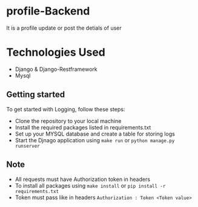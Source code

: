 # profile-Backend
It is a profile update or post the detials of user 

# Technologies Used
 - Django & Django-Restframework
 - Mysql


## Getting started
To get started with Logging, follow these steps:

- Clone the repository to your local machine
- Install the required packages listed in requirements.txt
- Set up your MYSQL database and create a table for storing logs
- Start the Djnago application using `make run` or  `python manage.py runserver`


## Note
- All requests must have Authorization token in headers
- To install all packages using `make install` or `pip install -r requirements.txt`
- Token must pass like in headers `Authorization : Token <Token value>`